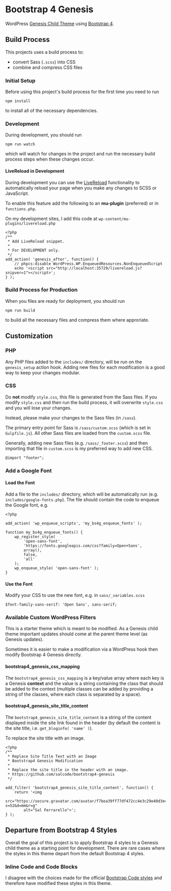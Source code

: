 Bootstrap 4 Genesis
===================

WordPress [Genesis Child Theme](https://my.studiopress.com/themes/genesis/) using [Bootstrap 4](https://getbootstrap.com/docs/4.1/getting-started/introduction/).


## Build Process

This projects uses a build process to:

- convert Sass (`.scss`) into CSS
- combine and compress CSS files

### Initial Setup

Before using this project's build process for the first time you need to run

```
npm install
```

to install all of the necessary dependencies.

### Development

During development, you should run

```
npm run watch
```

which will watch for changes in the project and run the necessary build process steps when these changes occur.

#### LiveReload in Development

During development you can use the [LiveReload](http://livereload.com/) functionality to automatically reload your page when you make any changes to SCSS or JavaScript.

To enable this feature add the following to an **mu-plugin** (preferred) or in `functions.php`.

On my development sites, I add this code at `wp-content/mu-plugins/livereload.php`

```
<?php
/**
 * Add LiveReload snippet.
 *
 * For DEVELOPMENT only.
 */
add_action( 'genesis_after', function() {
	// phpcs:disable WordPress.WP.EnqueuedResources.NonEnqueuedScript
	echo '<script src="http://localhost:35729/livereload.js?snipver=1"></script>';
} );
```

### Build Process for Production

When you files are ready for deployment, you should run

```
npm run build
```

to build all the necessary files and compress them where approriate.

## Customization

### PHP

Any PHP files added to the `includes/` directory, will be run on the `genesis_setup` action hook. Adding new files for each modification is a good way to keep your changes modular.

### CSS

Do **not** modify `style.css`, this file is generated from the Sass files.
If you modify `style.css` and then run the build process, it will overwrite
`style.css` and you will lose your changes.

Instead, please make your changes to the Sass files (in `/sass`).

The primary entry point for Sass is `/sass/custom.scss` (which is set in
`Gulpfile.js`). All other Sass files are loaded from the `custom.scss` file.

Generally, adding new Sass files (e.g. `/sass/_footer.scss`) and then importing
that file in `custom.scss` is my preferred way to add new CSS.

```
@import "footer";
```

### Add a Google Font

#### Load the Font

Add a file to the `includes/` directory, which will be automatically run (e.g. `includes/google-fonts.php`). The file should contain the code to enqueue the Google font, e.g.

```
<?php

add_action( 'wp_enqueue_scripts', 'my_bs4g_enqueue_fonts' );

function my_bs4g_enqueue_fonts() {
	wp_register_style(
		'open-sans-font',
		'https://fonts.googleapis.com/css?family=Open+Sans',
		array(),
		false,
		'all'
	);
	wp_enqueue_style( 'open-sans-font' );
}
```

#### Use the Font

Modify your CSS to use the new font, e.g. in `sass/_variables.scss`

```
$font-family-sans-serif: 'Open Sans', sans-serif;
```

### Available Custom WordPress Filters

This is a starter theme which is meant to be modified.  As a Genesis child theme important updates should come at the parent theme level (as Genesis updates).

Sometimes it is easier to make a modification via a WordPress hook then
modify Bootstrap 4 Genesis directly.

#### bootstrap4_genesis_css_mapping

The `bootstrap4_genesis_css_mapping` is a key/value array where each key is a Genesis **context** and the value is a string containing the class that should be added to the context (multiple classes can be added by providing a string of the classes, where each class is separated by a space).

#### bootstrap4_genesis_site_title_content

The `bootstrap4_genesis_site_title_content` is a string of the content displayed inside the site link found in the header (by default the content is the site title, i.e. `get_bloginfo( 'name' )`).

To replace the site title with an image.

```
<?php
/**
 * Replace Site Title Text with an Image
 * Bootstrap4 Genesis Modification
 *
 * Replace the site title in the header with an image.
 * https://github.com/salcode/bootstrap4-genesis
 */

add_filter( 'bootstrap4_genesis_site_title_content', function() {
	return '<img
		src="https://secure.gravatar.com/avatar/f7bea39ff77df472cc4e3c29e40d3e46?s=52&d=mm&r=g"
		alt="Sal Ferrarello">';
} );
```

## Departure from Bootstrap 4 Styles

Overall the goal of this project is to apply Bootstrap 4 styles to a Genesis child theme as a starting point for development. There are rare cases where the styles in this theme depart from the default Bootstrap 4 styles.

### Inline Code and Code Blocks

I disagree with the choices made for the official [Bootstrap Code styles](https://getbootstrap.com/docs/4.2/content/code/) and therefore have modified these styles in this theme.
